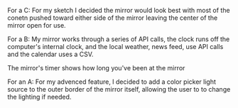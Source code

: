 For a C:
  For my sketch I decided the mirror would look best with most of the conetn pushed toward either side of the mirror leaving the center of the mirror open for use.

For a B:
  My mirror works through a series of API calls, the clock runs off the computer's internal clock, and the local weather, news feed, use API calls and the calendar uses a CSV.
  
  The mirror's timer shows how long you've been at the mirror

For an A:
  For my advenced feature, I decided to add a color picker light source to the outer border of the mirror itself, allowing the user to to change the lighting if needed.
